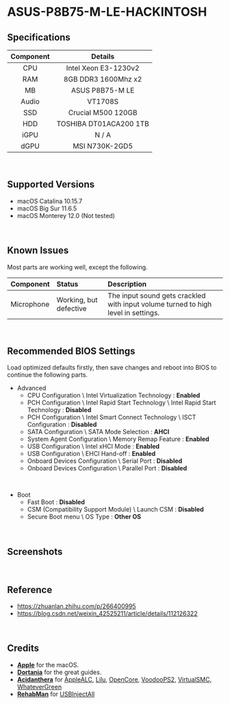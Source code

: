 # ASUS-P8B75-M-LE-HACKINTOSH

## Specifications
| Component | Details |
|:---:|:---:|
| CPU | Intel Xeon E3-1230v2 |
| RAM | 8GB DDR3 1600Mhz x2 |
| MB | ASUS P8B75-M LE |
| Audio | VT1708S |
| SSD | Crucial M500 120GB |
| HDD | TOSHIBA DT01ACA200 1TB |
| iGPU | N / A |
| dGPU | MSI N730K-2GD5 |
<br>

## Supported Versions
- macOS Catalina 10.15.7
- macOS Big Sur 11.6.5
- macOS Monterey 12.0 (Not tested)
<br>

## Known Issues
Most parts are working well, except the following.

| Component | Status | Description |
|:---|:---|:---|
| Microphone | Working, but defective | The input sound gets crackled with input volume turned to high level in settings.<br> |

<br>

## Recommended BIOS Settings
Load optimized defaults firstly, then save changes and reboot into BIOS to continue the following parts.
- Advanced 
  - CPU Configuration \ Intel Virtualization Technology : **Enabled**
  - PCH Configuration \ Intel Rapid Start Technology \ Intel Rapid Start Technology : **Disabled**
  - PCH Configuration \ Intel Smart Connect Technology \ ISCT Configuration : **Disabled**
  - SATA Configuration \ SATA Mode Selection : **AHCI**
  - System Agent Configuration \ Memory Remap Feature : **Enabled**
  - USB Configuration \ Intel xHCI Mode : **Enabled**
  - USB Configuration \ EHCI Hand-off : **Enabled**
  - Onboard Devices Configuration \ Serial Port : **Disabled**
  - Onboard Devices Configuration \ Parallel Port : **Disabled**

<br>

- Boot
  - Fast Boot : **Disabled**
  - CSM (Compatibility Support Module) \ Launch CSM : **Disabled**
  - Secure Boot menu \ OS Type : **Other OS**

<br>

## Screenshots
<br>

## Reference
- <https://zhuanlan.zhihu.com/p/266400995>
- <https://blog.csdn.net/weixin_42525211/article/details/112126322>
<br>

## Credits
- [**Apple**](https://www.apple.com/tw/) for the macOS.
- [**Dortania**](https://github.com/dortania) for the great guides.
- [**Acidanthera**](https://github.com/acidanthera) for [AppleALC](https://github.com/acidanthera/AppleALC), [Lilu](https://github.com/acidanthera/Lilu), [OpenCore](https://github.com/acidanthera/OpenCorePkg), [VoodooPS2](https://github.com/acidanthera/VoodooPS2), [VirtualSMC](https://github.com/acidanthera/VirtualSMC), [WhateverGreen](https://github.com/acidanthera/WhateverGreen)
- [**RehabMan**](https://github.com/RehabMan) for [USBInjectAll](https://github.com/RehabMan/OS-X-USB-Inject-All)

